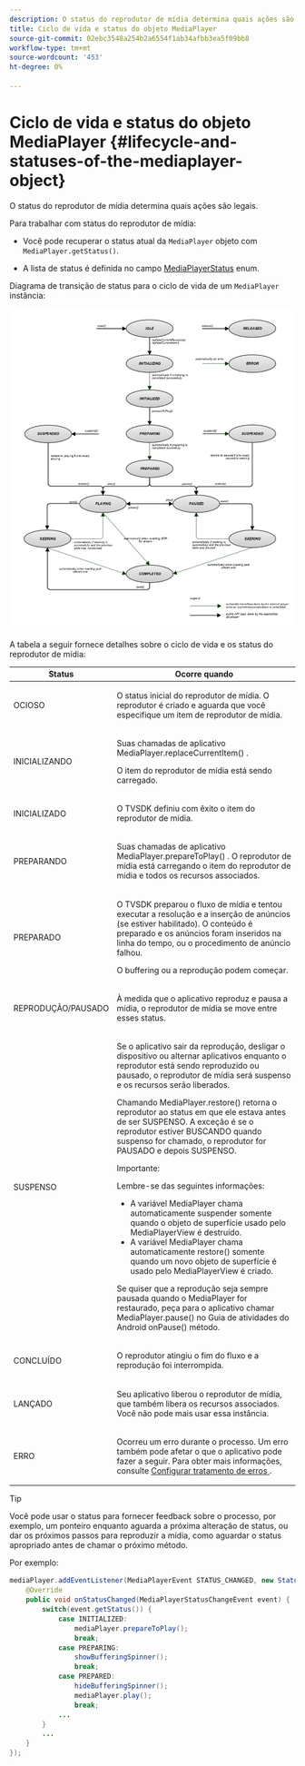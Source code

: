 ```yaml
---
description: O status do reprodutor de mídia determina quais ações são legais.
title: Ciclo de vida e status do objeto MediaPlayer
source-git-commit: 02ebc3548a254b2a6554f1ab34afbb3ea5f09bb8
workflow-type: tm+mt
source-wordcount: '453'
ht-degree: 0%

---
```


# Ciclo de vida e status do objeto MediaPlayer {#lifecycle-and-statuses-of-the-mediaplayer-object}

O status do reprodutor de mídia determina quais ações são legais.

Para trabalhar com status do reprodutor de mídia:

* Você pode recuperar o status atual da `MediaPlayer` objeto com `MediaPlayer.getStatus()`.

* A lista de status é definida no campo [MediaPlayerStatus](https://help.adobe.com/en_US/primetime/api/psdk/javadoc_2.7/com/adobe/mediacore/MediaPlayerStatus.html) enum.

Diagrama de transição de status para o ciclo de vida de um `MediaPlayer` instância:
<!--<a id="fig_A6425F24C7734DC681D992859D2A6743"></a>-->

![](assets/media_player_statuses.png)

A tabela a seguir fornece detalhes sobre o ciclo de vida e os status do reprodutor de mídia:

<table id="table_82757A0043EB4AACA474E6B30326A6B7"> 
 <thead> 
  <tr> 
   <th colname="col1" class="entry"> Status </th> 
   <th colname="col2" class="entry"> Ocorre quando </th> 
  </tr> 
 </thead>
 <tbody> 
  <tr> 
   <td colname="col1"> OCIOSO </td> 
   <td colname="col2"> <p>O status inicial do reprodutor de mídia. O reprodutor é criado e aguarda que você especifique um item de reprodutor de mídia. </p> </td> 
  </tr> 
  <tr> 
   <td colname="col1"> INICIALIZANDO </td> 
   <td colname="col2"> <p>Suas chamadas de aplicativo <span class="codeph"> MediaPlayer.replaceCurrentItem() </span>. </p> <p>O item do reprodutor de mídia está sendo carregado. </p> </td> 
  </tr> 
  <tr> 
   <td colname="col1"> INICIALIZADO </td> 
   <td colname="col2"> <p>O TVSDK definiu com êxito o item do reprodutor de mídia. </p> </td> 
  </tr> 
  <tr> 
   <td colname="col1"> PREPARANDO </td> 
   <td colname="col2"> <p>Suas chamadas de aplicativo <span class="codeph"> MediaPlayer.prepareToPlay() </span>. O reprodutor de mídia está carregando o item do reprodutor de mídia e todos os recursos associados. </p> </td> 
  </tr> 
  <tr> 
   <td colname="col1"> PREPARADO </td> 
   <td colname="col2"> <p>O TVSDK preparou o fluxo de mídia e tentou executar a resolução e a inserção de anúncios (se estiver habilitado). O conteúdo é preparado e os anúncios foram inseridos na linha do tempo, ou o procedimento de anúncio falhou. </p> <p>O buffering ou a reprodução podem começar. </p> </td> 
  </tr> 
  <tr> 
   <td colname="col1"> REPRODUÇÃO/PAUSADO </td> 
   <td colname="col2"> <p>À medida que o aplicativo reproduz e pausa a mídia, o reprodutor de mídia se move entre esses status. </p> </td> 
  </tr> 
  <tr> 
   <td colname="col1"> SUSPENSO </td> 
   <td colname="col2"> <p>Se o aplicativo sair da reprodução, desligar o dispositivo ou alternar aplicativos enquanto o reprodutor está sendo reproduzido ou pausado, o reprodutor de mídia será suspenso e os recursos serão liberados. </p> <p>Chamando <span class="codeph"> MediaPlayer.restore() </span> retorna o reprodutor ao status em que ele estava antes de ser SUSPENSO. A exceção é se o reprodutor estiver BUSCANDO quando suspenso for chamado, o reprodutor for PAUSADO e depois SUSPENSO. </p> <p>Importante:  <p>Lembre-se das seguintes informações: 
      <ul id="ul_1B21668994D1474AAA0BE839E0D69B00"> 
       <li id="li_08459A3AB03C45588D73FA162C27A56C">A variável <span class="codeph"> MediaPlayer </span> chama automaticamente <span class="codeph"> suspender </span> somente quando o objeto de superfície usado pelo <span class="codeph"> MediaPlayerView </span> é destruído. </li> 
       <li id="li_B9926AA2E7B9441490F37D24AE2678A1">A variável <span class="codeph"> MediaPlayer </span> chama automaticamente <span class="codeph"> restore() </span> somente quando um novo objeto de superfície é usado pelo <span class="codeph"> MediaPlayerView </span> é criado. </li> 
      </ul> </p> </p> <p>Se quiser que a reprodução seja sempre pausada quando o MediaPlayer for restaurado, peça para o aplicativo chamar <span class="codeph"> MediaPlayer.pause() </span> no Guia de atividades do Android <span class="codeph"> onPause() </span> método. </p> </td> 
  </tr> 
  <tr> 
   <td colname="col1"> CONCLUÍDO </td> 
   <td colname="col2"> <p>O reprodutor atingiu o fim do fluxo e a reprodução foi interrompida. </p> </td> 
  </tr> 
  <tr> 
   <td colname="col1"> LANÇADO </td> 
   <td colname="col2"> <p>Seu aplicativo liberou o reprodutor de mídia, que também libera os recursos associados. Você não pode mais usar essa instância. </p> </td> 
  </tr> 
  <tr> 
   <td colname="col1"> ERRO </td> 
   <td colname="col2"> <p>Ocorreu um erro durante o processo. Um erro também pode afetar o que o aplicativo pode fazer a seguir. Para obter mais informações, consulte <a href="../../../tvsdk-2.7-for-android/content-playback-options/t-psdk-android-2.7-error-handling-set-up.md#set-up-error-handling" format="dita" scope="local"> Configurar tratamento de erros </a>. </p> </td> 
  </tr> 
 </tbody> 
</table>

>[!TIP]
>
>Você pode usar o status para fornecer feedback sobre o processo, por exemplo, um ponteiro enquanto aguarda a próxima alteração de status, ou dar os próximos passos para reproduzir a mídia, como aguardar o status apropriado antes de chamar o próximo método.

Por exemplo:

```java
mediaPlayer.addEventListener(MediaPlayerEvent STATUS_CHANGED, new StatusChangeEventListener() { 
    @Override  
    public void onStatusChanged(MediaPlayerStatusChangeEvent event) { 
        switch(event.getStatus()) { 
            case INITIALIZED: 
                mediaPlayer.prepareToPlay(); 
                break; 
            case PREPARING: 
                showBufferingSpinner(); 
                break; 
            case PREPARED: 
                hideBufferingSpinner(); 
                mediaPlayer.play(); 
                break; 
            ...                
        } 
        ... 
    } 
}); 
```
